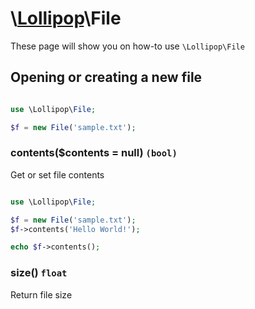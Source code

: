 # \\[Lollipop](http://github.com/4ldrich/lollipop-php)\File

These page will show you on how-to use ```\Lollipop\File``` 


## Opening or creating a new file

```php

use \Lollipop\File;

$f = new File('sample.txt');


```

### contents($contents = null) ```(bool)```
Get or set file contents

```php

use \Lollipop\File;

$f = new File('sample.txt');
$f->contents('Hello World!');

echo $f->contents();

```

### size() ```float```
Return file size
